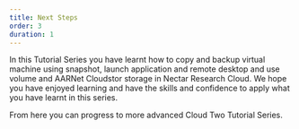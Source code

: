 ```yaml
---
title: Next Steps
order: 3
duration: 1
---
```


In this Tutorial Series you have learnt how to copy and backup virtual machine using snapshot, launch application and remote desktop and use volume and AARNet Cloudstor storage in Nectar Research Cloud. We hope you have enjoyed learning and have the skills and confidence to apply what you have learnt in this series.

From here you can progress to more advanced Cloud Two Tutorial Series. 